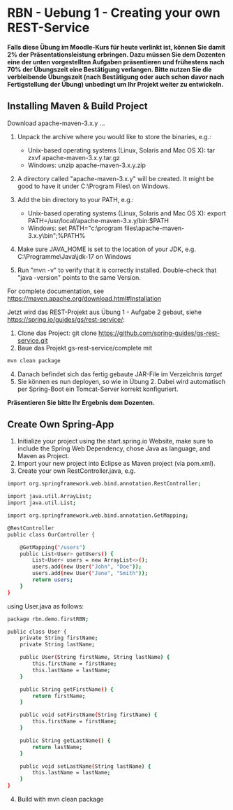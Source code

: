 # RBN - Uebung 1 - Creating your own REST-Service

**Falls diese Übung im Moodle-Kurs für heute verlinkt ist, können Sie damit 2% der Präsentationsleistung erbringen. Dazu müssen Sie 
dem Dozenten eine der unten vorgestellten Aufgaben präsentieren und frühestens nach 70% der Übungszeit eine Bestätigung verlangen. Bitte nutzen Sie die verbleibende 
Übungszeit (nach Bestätigung oder auch schon davor nach Fertigstellung der Übung) unbedingt um Ihr Projekt weiter zu entwickeln.**

## Installing Maven & Build Project
    
Download apache-maven-3.x.y ...   
    
1. Unpack the archive where you would like to store the binaries, e.g.:
   * Unix-based operating systems (Linux, Solaris and Mac OS X):
      tar zxvf apache-maven-3.x.y.tar.gz
   * Windows:
      unzip apache-maven-3.x.y.zip

2. A directory called "apache-maven-3.x.y" will be created. It might be good to have it under C:\Program Files\ on Windows.

3. Add the bin directory to your PATH, e.g.:

    * Unix-based operating systems (Linux, Solaris and Mac OS X):
      export PATH=/usr/local/apache-maven-3.x.y/bin:$PATH
    * Windows:
      set PATH="c:\program files\apache-maven-3.x.y\bin";%PATH%

4. Make sure JAVA_HOME is set to the location of your JDK, e.g. C:\Programme\Java\jdk-17 on Windows

5. Run "mvn -v" to verify that it is correctly installed. Double-check that "java -version" points to the same Version.

For complete documentation, see https://maven.apache.org/download.html#Installation

Jetzt wird das REST-Projekt aus Übung 1 - Aufgabe 2 gebaut, siehe https://spring.io/guides/gs/rest-service/:

1. Clone das Project: git clone https://github.com/spring-guides/gs-rest-service.git
2. Baue das Projekt gs-rest-service/complete mit 
```bash
mvn clean package
```
4. Danach befindet sich das fertig gebaute JAR-File im Verzeichnis *target*
5. Sie können es nun deployen, so wie in Übung 2. Dabei wird automatisch per Spring-Boot ein Tomcat-Server korrekt konfiguriert.

**Präsentieren Sie bitte Ihr Ergebnis dem Dozenten.**

## Create Own Spring-App

1. Initialize your project using the start.spring.io Website, make sure to include the Spring Web Dependency, chose Java as language, and Maven as Project.
2. Import your new project into Eclipse as Maven project (via pom.xml).
3. Create your own RestController.java, e.g.
```bash
import org.springframework.web.bind.annotation.RestController;

import java.util.ArrayList;
import java.util.List;

import org.springframework.web.bind.annotation.GetMapping;

@RestController
public class OurController {

    @GetMapping("/users")
    public List<User> getUsers() {
        List<User> users = new ArrayList<>();
        users.add(new User("John", "Doe"));
        users.add(new User("Jane", "Smith"));
        return users;
    }
}
```

using User.java as follows:

```bash
package rbn.demo.firstRBN;

public class User {
    private String firstName;
    private String lastName;

    public User(String firstName, String lastName) {
        this.firstName = firstName;
        this.lastName = lastName;
    }

    public String getFirstName() {
        return firstName;
    }

    public void setFirstName(String firstName) {
        this.firstName = firstName;
    }

    public String getLastName() {
        return lastName;
    }

    public void setLastName(String lastName) {
        this.lastName = lastName;
    }
}
```
4. Build with mvn clean package
